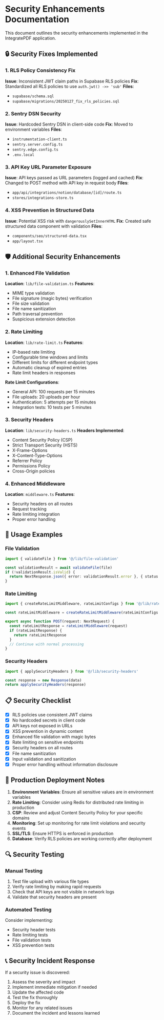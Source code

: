 # Security Enhancements Documentation

This document outlines the security enhancements implemented in the IntegratePDF application.

## 🔒 Security Fixes Implemented

### 1. RLS Policy Consistency Fix
**Issue**: Inconsistent JWT claim paths in Supabase RLS policies
**Fix**: Standardized all RLS policies to use `auth.jwt() ->> 'sub'`
**Files**: 
- `supabase/schema.sql`
- `supabase/migrations/20250127_fix_rls_policies.sql`

### 2. Sentry DSN Security
**Issue**: Hardcoded Sentry DSN in client-side code
**Fix**: Moved to environment variables
**Files**:
- `instrumentation-client.ts`
- `sentry.server.config.ts`
- `sentry.edge.config.ts`
- `.env.local`

### 3. API Key URL Parameter Exposure
**Issue**: API keys passed as URL parameters (logged and cached)
**Fix**: Changed to POST method with API key in request body
**Files**:
- `app/api/integrations/notion/database/[id]/route.ts`
- `stores/integrations-store.ts`

### 4. XSS Prevention in Structured Data
**Issue**: Potential XSS risk with `dangerouslySetInnerHTML`
**Fix**: Created safe structured data component with validation
**Files**:
- `components/seo/structured-data.tsx`
- `app/layout.tsx`

## 🛡️ Additional Security Enhancements

### 1. Enhanced File Validation
**Location**: `lib/file-validation.ts`
**Features**:
- MIME type validation
- File signature (magic bytes) verification
- File size validation
- File name sanitization
- Path traversal prevention
- Suspicious extension detection

### 2. Rate Limiting
**Location**: `lib/rate-limit.ts`
**Features**:
- IP-based rate limiting
- Configurable time windows and limits
- Different limits for different endpoint types
- Automatic cleanup of expired entries
- Rate limit headers in responses

**Rate Limit Configurations**:
- General API: 100 requests per 15 minutes
- File uploads: 20 uploads per hour
- Authentication: 5 attempts per 15 minutes
- Integration tests: 10 tests per 5 minutes

### 3. Security Headers
**Location**: `lib/security-headers.ts`
**Headers Implemented**:
- Content Security Policy (CSP)
- Strict Transport Security (HSTS)
- X-Frame-Options
- X-Content-Type-Options
- Referrer Policy
- Permissions Policy
- Cross-Origin policies

### 4. Enhanced Middleware
**Location**: `middleware.ts`
**Features**:
- Security headers on all routes
- Request tracking
- Rate limiting integration
- Proper error handling

## 🔧 Usage Examples

### File Validation
```typescript
import { validateFile } from '@/lib/file-validation'

const validationResult = await validateFile(file)
if (!validationResult.isValid) {
  return NextResponse.json({ error: validationResult.error }, { status: 400 })
}
```

### Rate Limiting
```typescript
import { createRateLimitMiddleware, rateLimitConfigs } from '@/lib/rate-limit'

const rateLimitMiddleware = createRateLimitMiddleware(rateLimitConfigs.upload)

export async function POST(request: NextRequest) {
  const rateLimitResponse = rateLimitMiddleware(request)
  if (rateLimitResponse) {
    return rateLimitResponse
  }
  // Continue with normal processing
}
```

### Security Headers
```typescript
import { applySecurityHeaders } from '@/lib/security-headers'

const response = new Response(data)
return applySecurityHeaders(response)
```

## 📋 Security Checklist

- [x] RLS policies use consistent JWT claims
- [x] No hardcoded secrets in client code
- [x] API keys not exposed in URLs
- [x] XSS prevention in dynamic content
- [x] Enhanced file validation with magic bytes
- [x] Rate limiting on sensitive endpoints
- [x] Security headers on all routes
- [x] File name sanitization
- [x] Input validation and sanitization
- [x] Proper error handling without information disclosure

## 🚀 Production Deployment Notes

1. **Environment Variables**: Ensure all sensitive values are in environment variables
2. **Rate Limiting**: Consider using Redis for distributed rate limiting in production
3. **CSP**: Review and adjust Content Security Policy for your specific domains
4. **Monitoring**: Set up monitoring for rate limit violations and security events
5. **SSL/TLS**: Ensure HTTPS is enforced in production
6. **Database**: Verify RLS policies are working correctly after deployment

## 🔍 Security Testing

### Manual Testing
1. Test file upload with various file types
2. Verify rate limiting by making rapid requests
3. Check that API keys are not visible in network logs
4. Validate that security headers are present

### Automated Testing
Consider implementing:
- Security header tests
- Rate limiting tests
- File validation tests
- XSS prevention tests

## 📞 Security Incident Response

If a security issue is discovered:
1. Assess the severity and impact
2. Implement immediate mitigation if needed
3. Update the affected code
4. Test the fix thoroughly
5. Deploy the fix
6. Monitor for any related issues
7. Document the incident and lessons learned
